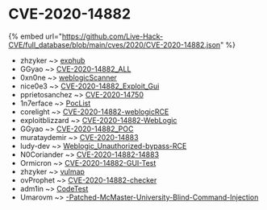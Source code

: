 # CVE-2020-14882
{% embed url="https://github.com/Live-Hack-CVE/full_database/blob/main/cves/2020/CVE-2020-14882.json" %}

* zhzyker ~> [exphub](https://www.alice-snow.ru/2020/database/cve-2020-14882/exphub-zhzyker)
* GGyao ~> [CVE-2020-14882_ALL](https://www.alice-snow.ru/2020/database/cve-2020-14882/cve-2020-14882_all-ggyao)
* 0xn0ne ~> [weblogicScanner](https://www.alice-snow.ru/2020/database/cve-2020-14882/weblogicscanner-0xn0ne)
* nice0e3 ~> [CVE-2020-14882_Exploit_Gui](https://www.alice-snow.ru/2020/database/cve-2020-14882/cve-2020-14882_exploit_gui-nice0e3)
* pprietosanchez ~> [CVE-2020-14750](https://www.alice-snow.ru/2020/database/cve-2020-14882/cve-2020-14750-pprietosanchez)
* 1n7erface ~> [PocList](https://www.alice-snow.ru/2020/database/cve-2020-14882/poclist-1n7erface)
* corelight ~> [CVE-2020-14882-weblogicRCE](https://www.alice-snow.ru/2020/database/cve-2020-14882/cve-2020-14882-weblogicrce-corelight)
* exploitblizzard ~> [CVE-2020-14882-WebLogic](https://www.alice-snow.ru/2020/database/cve-2020-14882/cve-2020-14882-weblogic-exploitblizzard)
* GGyao ~> [CVE-2020-14882_POC](https://www.alice-snow.ru/2020/database/cve-2020-14882/cve-2020-14882_poc-ggyao)
* murataydemir ~> [CVE-2020-14883](https://www.alice-snow.ru/2020/database/cve-2020-14882/cve-2020-14883-murataydemir)
* ludy-dev ~> [Weblogic_Unauthorized-bypass-RCE](https://www.alice-snow.ru/2020/database/cve-2020-14882/weblogic_unauthorized-bypass-rce-ludy-dev)
* N0Coriander ~> [CVE-2020-14882-14883](https://www.alice-snow.ru/2020/database/cve-2020-14882/cve-2020-14882-14883-n0coriander)
* Ormicron ~> [CVE-2020-14882-GUI-Test](https://www.alice-snow.ru/2020/database/cve-2020-14882/cve-2020-14882-gui-test-ormicron)
* zhzyker ~> [vulmap](https://www.alice-snow.ru/2020/database/cve-2020-14882/vulmap-zhzyker)
* ovProphet ~> [CVE-2020-14882-checker](https://www.alice-snow.ru/2020/database/cve-2020-14882/cve-2020-14882-checker-ovprophet)
* adm1in ~> [CodeTest](https://www.alice-snow.ru/2020/database/cve-2020-14882/codetest-adm1in)
* Umarovm ~> [-Patched-McMaster-University-Blind-Command-Injection](https://www.alice-snow.ru/2020/database/cve-2020-14882/-patched-mcmaster-university-blind-command-injection-umarovm)